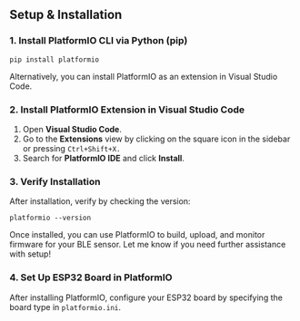 ## Setup & Installation

### **1. Install PlatformIO CLI via Python (pip)**
 ```
 pip install platformio
 ```
 Alternatively, you can install PlatformIO as an extension in Visual Studio Code.

### **2. Install PlatformIO Extension in Visual Studio Code**
1. Open **Visual Studio Code**.
2. Go to the **Extensions** view by clicking on the square icon in the sidebar or pressing ```Ctrl+Shift+X.```
3. Search for **PlatformIO IDE** and click **Install**.

### **3. Verify Installation**
 After installation, verify by checking the version:
 ```
 platformio --version
 ```
 Once installed, you can use PlatformIO to build, upload, and monitor firmware for your BLE sensor. Let me know if you need further assistance with setup!

### **4. Set Up ESP32 Board in PlatformIO**
 After installing PlatformIO, configure your ESP32 board by specifying the board type in `platformio.ini`.
